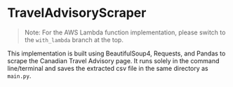 # TravelAdvisoryScraper
> Note: For the AWS Lambda function implementation, please switch to the `with_lambda` branch at the top.

This implementation is built using BeautifulSoup4, Requests, and Pandas to scrape the Canadian Travel Advisory page. It runs solely in the command line/terminal and saves the extracted csv file in the same directory as `main.py`. 
